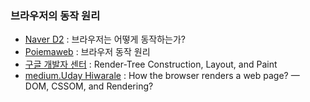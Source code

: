 ### 브라우저의 동작 원리
* [Naver D2](https://d2.naver.com/helloworld/59361) : 브라우저는 어떻게 동작하는가?
* [Poiemaweb](https://poiemaweb.com/js-browser) : 브라우저 동작 원리
* [구글 개발자 센터](https://developers.google.com/web/fundamentals/performance/critical-rendering-path/render-tree-construction?hl=ko) : Render-Tree Construction, Layout, and Paint
* [medium.Uday Hiwarale](https://medium.com/jspoint/how-the-browser-renders-a-web-page-dom-cssom-and-rendering-df10531c9969) : How the browser renders a web page? — DOM, CSSOM, and Rendering?

